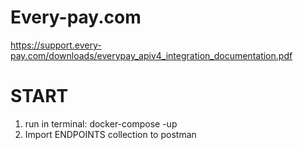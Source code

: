 # Every-pay.com
https://support.every-pay.com/downloads/everypay_apiv4_integration_documentation.pdf

# START
1. run in terminal: docker-compose -up
2. Import ENDPOINTS collection to postman